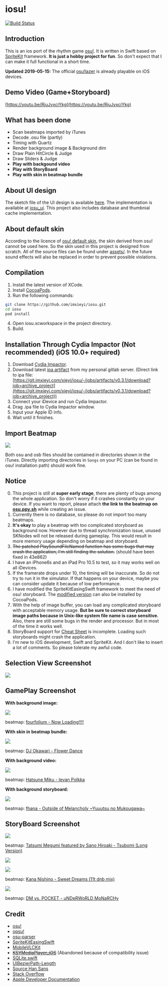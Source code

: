 # iosu!

[![Build Status](https://travis-ci.org/imxieyi/iosu.svg?branch=master)](https://travis-ci.org/imxieyi/iosu)

## Introduction
This is an ios port of the rhythm game [osu!](https://osu.ppy.sh). It is written in Swift based on [SpriteKit](https://developer.apple.com/spritekit/) framework. **It is just a hobby project for fun**. So don't expect that I can make it full functional in a short time.

**Updated 2019-05-15:** The official [osu!lazer](https://github.com/ppy/osu) is already playable on iOS devices.

## Demo Video (Game+Storyboard)
[https://youtu.be/RjuJyxciYkg](https://youtu.be/RjuJyxciYkg)

## What has been done
 - Scan beatmaps imported by iTunes
 - Decode .osu file (partly)
 - Timing with Quartz
 - Render background image & Background dim
 - Draw Plain HitCircle & Judge
 - Draw Sliders & Judge
 - **Play with backgound video**
 - **Play with StoryBoard**
 - **Play with skin in beatmap bundle**

## About UI design
The sketch file of the UI design is available [here](https://github.com/imxieyi/iosu/blob/master/assets/ui_design.sketch). The implementation is available at [iosu_ui](https://github.com/imxieyi/iosu_ui/tree/master). This project also includes database and thumbnial cache implementation.

## About default skin
According to the licence of [osu! default skin](https://osu.ppy.sh/forum/t/129191), the skin derived from osu! cannot be used here. So the skin used in this project is designed from scratch. All of the source files can be found under [assets/](https://github.com/imxieyi/iosu/tree/master/assets). In the future sound effects will also be replaced in order to prevent possible violations.

## Compilation
1. Install the latest version of XCode.
2. Install [CocoaPods](https://cocoapods.org/).
3. Run the following commands:
```bash
git clone https://github.com/imxieyi/iosu.git
cd iosu
pod install
```
4. Open iosu.xcworkspace in the project directory.
5. Build.

## Installation Through Cydia Impactor (Not recommended) (iOS 10.0+ required)
1. Download [Cydia Impactor](http://www.cydiaimpactor.com/).
2. Download latest [ipa artifact](https://git.imxieyi.com/xieyi/iosu/tags) from my personal gitlab server. (Direct link to ipa file: [https://git.imxieyi.com/xieyi/iosu/-/jobs/artifacts/v0.3.1/download?job=archive_project](https://git.imxieyi.com/xieyi/iosu/-/jobs/artifacts/v0.3.1/download?job=archive_project))
3. Connect your iDevice and run Cydia Impactor.
4. Drag .ipa file to Cydia Impactor window.
5. Input your Apple ID info.
6. Wait until it finishes.

## Import Beatmap
![](screenshots/import.png)

Both osu and osb files should be contained in directories shown in the iTunes. Directly importing directories in `Songs` on your PC (can be found in osu! installation path) should work fine.

## Notice
0. This project is still at **super early stage**, there are plenty of bugs among the whole application. So don't worry if it crashes constantly on your device. If you want to report, please attach **the link to the beatmap on [osu.ppy.sh](https://osu.ppy.sh/)** while creating an issue.
1. Currently there is no database, so please do not import too many beatmaps.
2. **It's okay** to play a beatmap with too complicated storyboard as background now. However due to thread synchronization issue, unused SKNodes will not be released during gameplay. This would result in more memory usage depending on beatmap and storyboard.
3. ~~The patched PlaySoundFileNamed function has some bugs that may crash the application, I'm still finding the solution.~~ (should have been fixed in 43e862)
4. I have an iPhone6s and an iPad Pro 10.5 to test, so it may works well on all iDevices.
5. If the framerate drops under 10, the timing will be inaccurate. So do not try to run it in the simulator. If that happens on your device, maybe you can consider update it because of low performance.
6. I have modified the SpriteKitEasingSwift framework to meet the need of osu! storyboard. The [modified version](https://github.com/imxieyi/SpriteKitEasingSwift) can also be installed by CocoaPods.
7. With the help of image buffer, you can load any complicated storyboard with acceptable memory usage. **But be sure to correct storyboard image paths because in Unix-like system file name is case sensitive.** Also, there are still some bugs in the render and processor. But in most of the time it works well.
8. StoryBoard support for [Cheat Sheet](https://osu.ppy.sh/wiki/Storyboard_Scripting/Cheat_Sheet) is incomplete. Loading such storyboards might crash the application.
9. I'm new to iOS development, Swift and SpriteKit. And I don't like to insert a lot of comments. So please tolerate my awful code.

## Selection View Screenshot

![](screenshots/selection.png)

## GamePlay Screenshot

**With background image:**

![](screenshots/p_run.png)

beatmap: [fourfolium - Now Loading!!!!](https://osu.ppy.sh/s/488630)

**With skin in beatmap bundle:**

![](screenshots/sk_run.png)

beatmap: [DJ Okawari - Flower Dance](https://osu.ppy.sh/s/33688)

**With background video:**

![](screenshots/v_run.png)

beatmap: [Hatsune Miku - Ievan Polkka](https://osu.ppy.sh/s/1287)

**With background storyboard:**

![](screenshots/sb_run.png)

beatmap: [fhana - Outside of Melancholy ~Yuuutsu no Mukougawa~](https://osu.ppy.sh/s/568455)

## StoryBoard Screenshot

![](screenshots/sbplayer1.png)

beatmap: [Tatsumi Megumi featured by Sano Hiroaki - Tsubomi (Long Version)](https://osu.ppy.sh/s/311064)

![](screenshots/sbplayer2.png)

![](screenshots/sbplayer3.png)

beatmap: [Kana Nishino - Sweet Dreams (11t dnb mix)](https://osu.ppy.sh/s/499488)

![](screenshots/sbplayer4.png)

beatmap: [DM vs. POCKET - uNDeRWoRLD MoNaRCHy](https://osu.ppy.sh/s/412938)

## Credit
 - [osu!](https://osu.ppy.sh)
 - [opsu!](https://github.com/itdelatrisu/opsu)
 - [osu-parser](https://github.com/nojhamster/osu-parser)
 - [SpriteKitEasingSwift](https://github.com/craiggrummitt/SpriteKitEasingSwift)
 - [MobileVLCKit](https://cocoapods.org/pods/MobileVLCKit)
 - ~~[KSYMediaPlayer_iOS](https://github.com/ksvc/KSYMediaPlayer_iOS)~~ (Abandoned because of compatibility issue)
 - [SQLite.swift](https://github.com/stephencelis/SQLite.swift)
 - [UIBezierPath-Length](https://github.com/ImJCabus/UIBezierPath-Length)
 - [Source Han Sans](https://github.com/adobe-fonts/source-han-sans)
 - [Stack Overflow](http://stackoverflow.com)
 - [Apple Developer Documentation](https://developer.apple.com/reference/)
